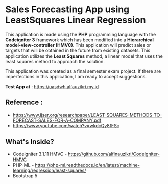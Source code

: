 # Sales Forecasting App using LeastSquares Linear Regression

This application is made using the **PHP** programming language with the **Codeigniter 3** framework which has been modified into a **Hierarchical model-view-controller (HMVC)**. This application will predict sales or targets that will be obtained in the future from existing datasets. This application utilizes the **Least Squares** method, a linear model that uses the least squares method to approach the solution.

This application was created as a final semester exam project. If there are imperfections in this application, I am ready to accept suggestions.

**Test App at** : https://uasdwh.alfauzikri.my.id

## Reference :
- https://www.ijser.org/researchpaper/LEAST-SQUARES-METHODS-TO-FORECAST-SALES-FOR-A-COMPANY.pdf
- https://www.youtube.com/watch?v=wkdcQy8fFSc

## What's Inside?
- Codeigniter 3.1.11 HMVC - https://github.com/alfinauzikri/CodeIgniter-HMVC
- PHP-ML - https://php-ml.readthedocs.io/en/latest/machine-learning/regression/least-squares/
- Bootstrap 5


